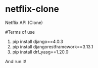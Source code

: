 # netflix-clone
Netflix API (Clone)

#Terms of use
1. pip install django==4.0.3
2. pip install djangorestframework==3.13.1
3. pip install drf_yasg==1.20.0

And run it!
